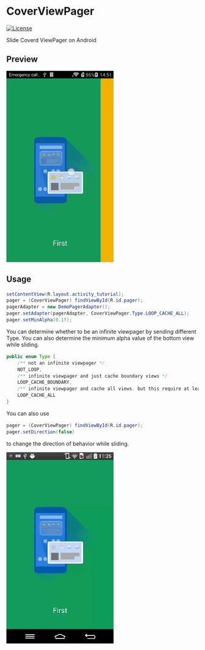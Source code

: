 # CoverViewPager
[![License](https://img.shields.io/badge/license-Apache%202-blue.svg)](https://www.apache.org/licenses/LICENSE-2.0)

Slide Coverd ViewPager on Android

## Preview
![](https://github.com/BinQi/CoverViewPager/blob/master/raw/demo.gif)

## Usage
```Java
setContentView(R.layout.activity_tutorial);
pager = (CoverViewPager) findViewById(R.id.pager);
pagerAdapter = new DemoPagerAdapter();
pager.setAdapter(pagerAdapter, CoverViewPager.Type.LOOP_CACHE_ALL);
pager.setMinAlpha(0.1f);
```

You can determine whether to be an infinite viewpager by sending different Type. You can also determine the minimum alpha value of the bottom view while sliding.

```Java
public enum Type {
    /** not an infinite viewpager */
    NOT_LOOP,
    /** infinite viewpager and just cache boundary views */
    LOOP_CACHE_BOUNDARY,
    /** infinite viewpager and cache all views. but this require at least 3 items */
    LOOP_CACHE_ALL
}
```
You can also use
```Java
pager = (CoverViewPager) findViewById(R.id.pager);
pager.setDirection(false)
```
to change the direction of behavior while sliding.

![](https://github.com/BinQi/CoverViewPager/blob/master/raw/demo1.gif)
